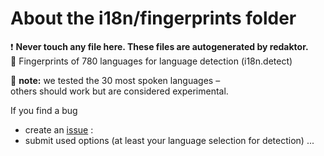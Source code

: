 About the i18n/fingerprints folder
================================


:exclamation: **Never touch any file here. These files are autogenerated by redaktor.**<br>
:lock_with_ink_pen: Fingerprints of 780 languages for language detection (i18n.detect)

:construction: **note:**
we tested the 30 most spoken languages – <br>
others should work but are considered experimental. <br>


If you find a bug
- create an [issue](https://github.com/redaktor/nlp/issues) :
- submit used options (at least your language selection for detection) ...

